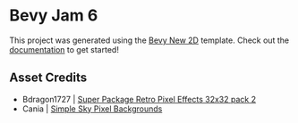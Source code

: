# Bevy Jam 6

This project was generated using the [Bevy New 2D](https://github.com/TheBevyFlock/bevy_new_2d) template.
Check out the [documentation](https://github.com/TheBevyFlock/bevy_new_2d/blob/main/README.md) to get started!

## Asset Credits
- Bdragon1727 | [Super Package Retro Pixel Effects 32x32 pack 2](https://bdragon1727.itch.io/super-package-retro-pixel-effects-32x32-pack-2)
- Cania | [Simple Sky Pixel Backgrounds](https://caniaeast.itch.io/simple-sky-pixel-backgrounds)